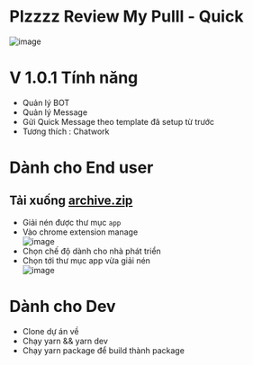 # Plzzzz Review My Pulll - Quick
![image](https://i.ibb.co/r257NBS/new.png)

# V 1.0.1 Tính năng
- Quản lý BOT
- Quản lý Message
- Gửi Quick Message theo template đã setup từ trước
- Tương thích : Chatwork

# Dành cho End user
## Tải xuống [archive.zip](https://github.com/hieudt-2054/p2r/releases/download/v1.0.1/archive.zip)
- Giải nén được thư mục `app`
- Vào chrome extension manage <br/>
![image](https://user-images.githubusercontent.com/55786352/84234337-41d3f580-ab1e-11ea-9e0d-c4a860e37adb.png)
- Chọn chế độ dành cho nhà phát triển
- Chọn tới thư mục app vừa giải nén <br/>
![image](https://user-images.githubusercontent.com/55786352/84234372-544e2f00-ab1e-11ea-8732-87442f2589e8.png)

# Dành cho Dev

- Clone dự án về
- Chạy yarn && yarn dev
- Chạy yarn package để build thành package
